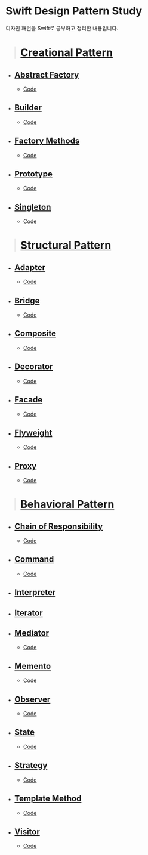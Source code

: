# Swift Design Pattern Study

디자인 패턴을 Swift로 공부하고 정리한 내용입니다.

> # [Creational Pattern](https://github.com/jaicoco/Swift_Design_Pattern_Study/tree/main/Creational_Pattern)
  - ## [Abstract Factory](https://icksw.tistory.com/235)
    - [Code](https://github.com/jaicoco/Swift_Design_Pattern_Study/tree/main/Creational%20Pattern/AbstractFactoryPattern/AbstractFactoryPattern)
  - ## [Builder](https://icksw.tistory.com/236)
    - [Code](https://github.com/jaicoco/Swift_Design_Pattern_Study/tree/main/Creational%20Pattern/Builder%20Pattern/Builder%20Pattern)
  - ## [Factory Methods](https://icksw.tistory.com/237)
    - [Code](https://github.com/jaicoco/Swift_Design_Pattern_Study/tree/main/Creational%20Pattern/Factory%20Method%20Pattern/Factory%20Method%20Pattern)
  - ## [Prototype](https://icksw.tistory.com/238)
    - [Code](https://github.com/jaicoco/Swift_Design_Pattern_Study/tree/main/Creational%20Pattern/Prototype%20Pattern/Prototype%20Pattern)
  - ## [Singleton](https://icksw.tistory.com/239)
    - [Code](https://github.com/jaicoco/Swift_Design_Pattern_Study/tree/main/Creational%20Pattern/Singleton%20Pattern/Singleton%20Pattern)

> # [Structural Pattern](https://icksw.tistory.com/240)
  - ## [Adapter](https://icksw.tistory.com/241)
    - [Code](https://github.com/jaicoco/Swift_Design_Pattern_Study/tree/main/Structural%20Pattern/Adapter%20Pattern/Adapter%20Pattern)
  - ## [Bridge](https://icksw.tistory.com/242)
    - [Code](https://github.com/jaicoco/Swift_Design_Pattern_Study/tree/main/Structural%20Pattern/Bridge%20Pattern/Bridge%20Pattern)
  - ## [Composite](https://icksw.tistory.com/243)
    - [Code](https://github.com/jaicoco/Swift_Design_Pattern_Study/tree/main/Structural%20Pattern/Composite%20Pattern)
  - ## [Decorator](https://icksw.tistory.com/244)
    - [Code](https://github.com/jaicoco/Swift_Design_Pattern_Study/tree/main/Structural%20Pattern/Decorator%20Pattern/Decorator%20Pattern)
  - ## [Facade](https://icksw.tistory.com/246)
    - [Code](https://github.com/jaicoco/Swift_Design_Pattern_Study/tree/main/Structural%20Pattern/Facade%20Pattern/Facade%20Pattern)
  - ## [Flyweight](https://icksw.tistory.com/247)
    - [Code](https://github.com/jaicoco/Swift_Design_Pattern_Study/tree/main/Structural%20Pattern/Flyweight%20Pattern/Flyweight%20Pattern)
  - ## [Proxy](https://icksw.tistory.com/248)
    - [Code](https://github.com/jaicoco/Swift_Design_Pattern_Study/tree/main/Structural%20Pattern/Proxy%20Pattern/Proxy%20Pattern)

> # [Behavioral Pattern](https://icksw.tistory.com/249)
  - ## [Chain of Responsibility](https://icksw.tistory.com/250)
    - [Code](https://github.com/jaicoco/Swift_Design_Pattern_Study/tree/main/Behavioral%20Pattern/Chain%20of%20Responsibility/Chain%20of%20Responsibility)
  - ## [Command](https://icksw.tistory.com/251)
    - [Code](https://github.com/jaicoco/Swift_Design_Pattern_Study/tree/main/Behavioral%20Pattern/Command%20Pattern/Command%20Pattern)
  - ## [Interpreter](https://icksw.tistory.com/252)
  - ## [Iterator](https://icksw.tistory.com/253)
  - ## [Mediator](https://icksw.tistory.com/254)
    - [Code](https://github.com/jaicoco/Swift_Design_Pattern_Study/tree/main/Behavioral%20Pattern/Mediator%20Pattern/Mediator%20Pattern)
  - ## [Memento](https://icksw.tistory.com/255)
    - [Code](https://github.com/jaicoco/Swift_Design_Pattern_Study/tree/main/Behavioral%20Pattern/Memento%20Pattern/Memento%20Pattern)
  - ## [Observer](https://icksw.tistory.com/257)
    - [Code](https://github.com/jaicoco/Swift_Design_Pattern_Study/tree/main/Behavioral%20Pattern/Observer%20Pattern)
  - ## [State](https://icksw.tistory.com/258)
    - [Code](https://github.com/jaicoco/Swift_Design_Pattern_Study/tree/main/Behavioral%20Pattern/State%20Pattern)
  - ## [Strategy](https://icksw.tistory.com/259)
    - [Code](https://github.com/jaicoco/Swift_Design_Pattern_Study/tree/main/Behavioral%20Pattern/Strategy%20Pattern)
  - ## [Template Method](http://icksw.tistory.com/260)
    - [Code](https://github.com/jaicoco/Swift_Design_Pattern_Study/tree/main/Behavioral%20Pattern/Template%20Method%20Pattern)
  - ## [Visitor](https://icksw.tistory.com/261)
    - [Code](https://github.com/jaicoco/Swift_Design_Pattern_Study/tree/main/Behavioral%20Pattern/Visitor%20Pattern)
